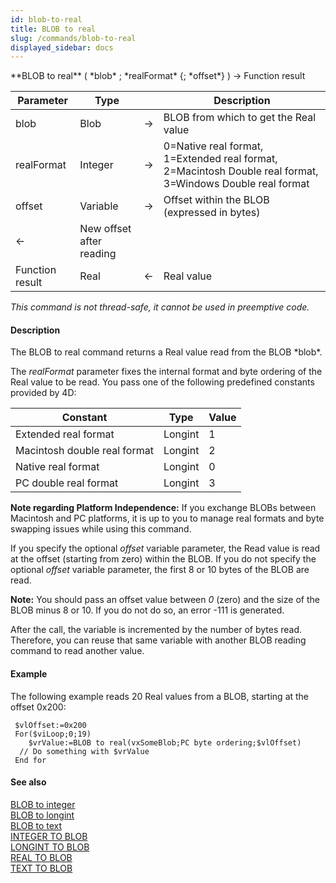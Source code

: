 ```yaml
---
id: blob-to-real
title: BLOB to real
slug: /commands/blob-to-real
displayed_sidebar: docs
---
```


<!--REF #_command_.BLOB to real.Syntax-->**BLOB to real** ( *blob* ; *realFormat* {; *offset*} ) -> Function result<!-- END REF-->
<!--REF #_command_.BLOB to real.Params-->
| Parameter | Type |  | Description |
| --- | --- | --- | --- |
| blob | Blob | &#8594;  | BLOB from which to get the Real value |
| realFormat | Integer | &#8594;  | 0=Native real format, 1=Extended real format, 2=Macintosh Double real format, 3=Windows Double real format |
| offset | Variable | &#8594;  | Offset within the BLOB (expressed in bytes) |
| &#8592; | New offset after reading |
| Function result | Real | &#8592; | Real value |

<!-- END REF-->

*This command is not thread-safe, it cannot be used in preemptive code.*


#### Description 

<!--REF #_command_.BLOB to real.Summary-->The BLOB to real command returns a Real value read from the BLOB *blob*.<!-- END REF-->

The *realFormat* parameter fixes the internal format and byte ordering of the Real value to be read. You pass one of the following predefined constants provided by 4D:

| Constant                     | Type    | Value |
| ---------------------------- | ------- | ----- |
| Extended real format         | Longint | 1     |
| Macintosh double real format | Longint | 2     |
| Native real format           | Longint | 0     |
| PC double real format        | Longint | 3     |

**Note regarding Platform Independence:** If you exchange BLOBs between Macintosh and PC platforms, it is up to you to manage real formats and byte swapping issues while using this command.

If you specify the optional *offset* variable parameter, the Read value is read at the offset (starting from zero) within the BLOB. If you do not specify the optional *offset* variable parameter, the first 8 or 10 bytes of the BLOB are read.

**Note:** You should pass an offset value between *0* (zero) and the size of the BLOB minus 8 or 10\. If you do not do so, an error -111 is generated.

After the call, the variable is incremented by the number of bytes read. Therefore, you can reuse that same variable with another BLOB reading command to read another value.

#### Example 

The following example reads 20 Real values from a BLOB, starting at the offset 0x200:

```4d
 $vlOffset:=0x200
 For($viLoop;0;19)
    $vrValue:=BLOB to real(vxSomeBlob;PC byte ordering;$vlOffset)
  // Do something with $vrValue
 End for
```

#### See also 

[BLOB to integer](blob-to-integer.md)  
[BLOB to longint](blob-to-longint.md)  
[BLOB to text](blob-to-text.md)  
[INTEGER TO BLOB](integer-to-blob.md)  
[LONGINT TO BLOB](longint-to-blob.md)  
[REAL TO BLOB](real-to-blob.md)  
[TEXT TO BLOB](text-to-blob.md)  